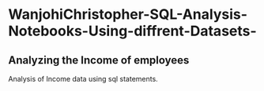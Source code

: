 # WanjohiChristopher-SQL-Analysis-Notebooks-Using-diffrent-Datasets-
## Analyzing the Income of employees
Analysis of Income data using sql statements.

